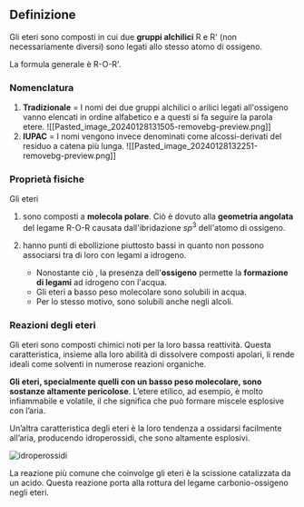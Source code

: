## Definizione

Gli eteri sono composti in cui due **gruppi alchilici** R e R' (non necessariamente diversi) sono legati allo stesso atomo di ossigeno.

La formula generale è R-O-R'.

### Nomenclatura 

1. **Tradizionale** = I nomi dei due gruppi alchilici o arilici legati all'ossigeno vanno elencati in ordine alfabetico e a questi si fa seguire la parola etere.
![[Pasted_image_20240128131505-removebg-preview.png]]
2. **IUPAC** = I nomi vengono invece denominati come alcossi-derivati del residuo a catena più lunga.
![[Pasted_image_20240128132251-removebg-preview.png]]
### Proprietà fisiche

Gli eteri
1. sono composti a **molecola polare**.
	Ciò è dovuto alla **geometria angolata** del legame
	R-O-R causata dall'ibridazione $sp^3$ dell'atomo di ossigeno.

2.  hanno punti di ebollizione piuttosto bassi in quanto non possono associarsi tra di loro con legami a idrogeno.
	- Nonostante ciò , la presenza dell'**ossigeno** permette la **formazione di legami** ad idrogeno con l'acqua.
	- Gli eteri a basso peso molecolare sono solubili in acqua.
	- Per lo stesso motivo, sono solubili anche negli alcoli.

### Reazioni degli eteri

Gli eteri sono composti chimici noti per la loro bassa reattività. Questa caratteristica, insieme alla loro abilità di dissolvere composti apolari, li rende ideali come solventi in numerose reazioni organiche.

**Gli eteri, specialmente quelli con un basso peso molecolare, sono sostanze altamente pericolose**. L’etere etilico, ad esempio, è molto infiammabile e volatile, il che significa che può formare miscele esplosive con l’aria.

Un’altra caratteristica degli eteri è la loro tendenza a ossidarsi facilmente all’aria, producendo idroperossidi, che sono altamente esplosivi.

![idroperossidi](https://www.chimica-online.it/organica/immagini/idroperossidi.jpg)

La reazione più comune che coinvolge gli eteri è la scissione catalizzata da un acido. Questa reazione porta alla rottura del legame carbonio-ossigeno negli eteri.